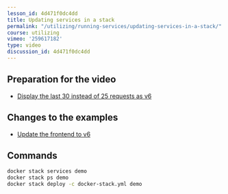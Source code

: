 ```yaml
---
lesson_id: 4d471f0dc4dd
title: Updating services in a stack
permalink: "/utilizing/running-services/updating-services-in-a-stack/"
course: utilizing
vimeo: '259617182'
type: video
discussion_id: 4d471f0dc4dd
---
```


## Preparation for the video
* [Display the last 30 instead of 25 requests as v6](https://github.com/learndocker/docker_examples/commit/99c460d)

## Changes to the examples
* [Update the frontend to v6](https://github.com/learndocker/docker_examples/commit/8a7b579)

## Commands
```sh
docker stack services demo
docker stack ps demo
docker stack deploy -c docker-stack.yml demo
```
